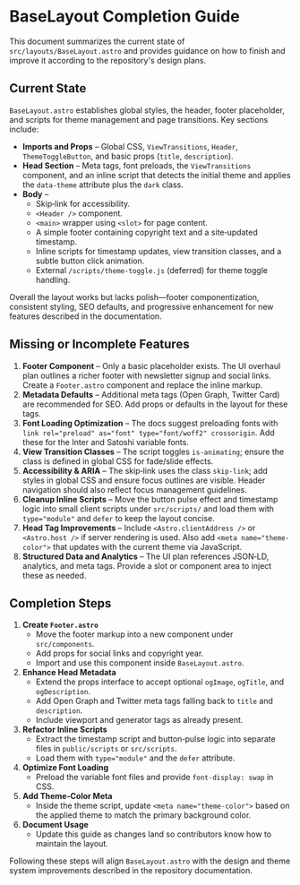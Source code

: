 # BaseLayout Completion Guide

This document summarizes the current state of `src/layouts/BaseLayout.astro` and provides guidance on how to finish and improve it according to the repository's design plans.

## Current State

`BaseLayout.astro` establishes global styles, the header, footer placeholder, and scripts for theme management and page transitions. Key sections include:

- **Imports and Props** – Global CSS, `ViewTransitions`, `Header`, `ThemeToggleButton`, and basic props (`title`, `description`).
- **Head Section** – Meta tags, font preloads, the `ViewTransitions` component, and an inline script that detects the initial theme and applies the `data-theme` attribute plus the `dark` class.
- **Body** –
  - Skip‑link for accessibility.
  - `<Header />` component.
  - `<main>` wrapper using `<slot>` for page content.
  - A simple footer containing copyright text and a site‑updated timestamp.
  - Inline scripts for timestamp updates, view transition classes, and a subtle button click animation.
  - External `/scripts/theme-toggle.js` (deferred) for theme toggle handling.

Overall the layout works but lacks polish—footer componentization, consistent styling, SEO defaults, and progressive enhancement for new features described in the documentation.

## Missing or Incomplete Features

1. **Footer Component** – Only a basic placeholder exists. The UI overhaul plan outlines a richer footer with newsletter signup and social links. Create a `Footer.astro` component and replace the inline markup.
2. **Metadata Defaults** – Additional meta tags (Open Graph, Twitter Card) are recommended for SEO. Add props or defaults in the layout for these tags.
3. **Font Loading Optimization** – The docs suggest preloading fonts with `link rel="preload" as="font" type="font/woff2" crossorigin`. Add these for the Inter and Satoshi variable fonts.
4. **View Transition Classes** – The script toggles `is-animating`; ensure the class is defined in global CSS for fade/slide effects.
5. **Accessibility & ARIA** – The skip‑link uses the class `skip-link`; add styles in global CSS and ensure focus outlines are visible. Header navigation should also reflect focus management guidelines.
6. **Cleanup Inline Scripts** – Move the button pulse effect and timestamp logic into small client scripts under `src/scripts/` and load them with `type="module"` and `defer` to keep the layout concise.
7. **Head Tag Improvements** – Include `<Astro.clientAddress />` or `<Astro.host />` if server rendering is used. Also add `<meta name="theme-color">` that updates with the current theme via JavaScript.
8. **Structured Data and Analytics** – The UI plan references JSON‑LD, analytics, and meta tags. Provide a slot or component area to inject these as needed.

## Completion Steps

1. **Create `Footer.astro`**
   - Move the footer markup into a new component under `src/components`.
   - Add props for social links and copyright year.
   - Import and use this component inside `BaseLayout.astro`.
2. **Enhance Head Metadata**
   - Extend the props interface to accept optional `ogImage`, `ogTitle`, and `ogDescription`.
   - Add Open Graph and Twitter meta tags falling back to `title` and `description`.
   - Include viewport and generator tags as already present.
3. **Refactor Inline Scripts**
   - Extract the timestamp script and button‑pulse logic into separate files in `public/scripts` or `src/scripts`.
   - Load them with `type="module"` and the `defer` attribute.
4. **Optimize Font Loading**
   - Preload the variable font files and provide `font-display: swap` in CSS.
5. **Add Theme‑Color Meta**
   - Inside the theme script, update `<meta name="theme-color">` based on the applied theme to match the primary background color.
6. **Document Usage**
   - Update this guide as changes land so contributors know how to maintain the layout.

Following these steps will align `BaseLayout.astro` with the design and theme system improvements described in the repository documentation.
